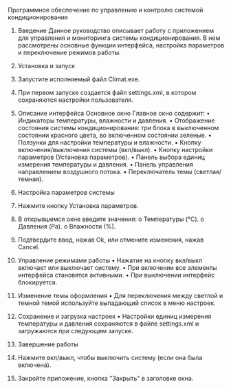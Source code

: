 Программное обеспечение по управлению и контролю системой кондиционирования 
1. Введение
Данное руководство описывает работу с приложением для управления и мониторинга системы кондиционирования. В нем рассмотрены основные функции интерфейса, настройка параметров и переключение режимов работы.
2. Установка и запуск
1.	Запустите исполняемый файл Climat.exe.
2.	При первом запуске создается файл settings.xml, в котором сохраняются настройки пользователя.
3. Описание интерфейса
Основное окно
Главное окно содержит:
•	Индикаторы температуры, влажности и давления.
•	Отображение состояния системы кондиционирования: три блока в выключенном состоянии  красного цвета, во включенном состоянии  зеленые.
•	Ползунки для настройки температуры и влажности.
•	Кнопку включения/выключения системы (вкл/выкл).
•	Кнопку настройки параметров (Установка параметров).
•	Панель выбора единиц измерения температуры и давления.
•	Панель управления направлением воздушного потока.
•	Переключатель темы (светлая/темная).
4. Настройка параметров системы
1.	Нажмите кнопку Установка параметров.
2.	В открывшемся окне введите значения:
o	Температуры (°C).
o	Давления (Pa).
o	Влажности (%).
3.	Подтвердите ввод, нажав Ok, или отмените изменения, нажав Cancel.
5. Управление режимами работы
•	Нажатие на кнопку вкл/выкл включает или выключает систему.
•	При включении все элементы интерфейса становятся активными.
•	При выключении интерфейс блокируется.

6. Изменение темы оформления
•	Для переключения между светлой и темной темой используйте выпадающий список в меню настроек.
7. Сохранение и загрузка настроек
•	Настройки единиц измерения температуры и давления сохраняются в файле settings.xml и загружаются при следующем запуске.
8. Завершение работы
1.	Нажмите вкл/выкл, чтобы выключить систему (если она была включена).
2.	Закройте приложение, кнопка "Закрыть" в заголовке окна.
